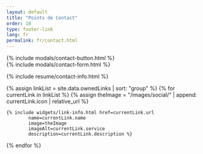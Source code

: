 ```yaml
---
layout: default
title: "Points de Contact"
order: 10
type: footer-link
lang: fr
permalink: fr/contact.html
---
```


<div class="mt-3 mb-3 text-center">
{% include modals/contact-button.html %}
</div>
{% include modals/contact-form.html %}

{% include resume/contact-info.html %}

<div class="row mt-3">
{% assign linkList = site.data.ownedLinks | sort: "group" %}
{% for currentLink in linkList %}
    {% assign theImage = "/images/social/" | append: currentLink.icon | relative_url %}
    
    {% include widgets/link-info.html href=currentLink.url 
            name=currentLink.name 
            image=theImage 
            imageAlt=currentLink.service 
            description=currentLink.description %}
{% endfor %}
</div>

